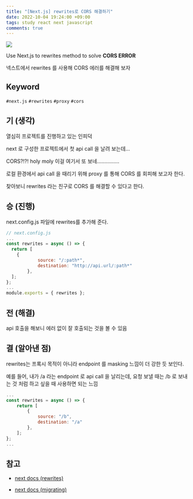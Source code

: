 ```yaml
---
title: "[Next.js] rewrites로 CORS 해결하기"
date: 2022-10-04 19:24:00 +09:00
tags: study react next javascript
comments: true
---
```


<a href="https://hits.seeyoufarm.com"><img src="https://hits.seeyoufarm.com/api/count/incr/badge.svg?url=https://infiduk.github.io/2022/10/04/rewrites.html&count_bg=%23EDD513&title_bg=%23555555&icon=&icon_color=%23E7E7E7&title=%E2%9C%A8+page+view+%E2%9C%A8&edge_flat=false" /></a>

Use Next.js to rewrites method to solve **CORS ERROR**

넥스트에서 rewrites 를 사용해 CORS 에러를 해결해 보자

## Keyword

`#next.js` `#rewrites` `#proxy` `#cors`

## 기 (생각)

열심히 프로젝트를 진행하고 있는 인피덕

next 로 구성한 프로젝트에서 첫 api call 을 날려 보는데…

CORS?!?! holy moly 이걸 여기서 또 보네……………

로컬 환경에서 api call 을 때리기 위해 proxy 를 통해 CORS 를 회피해 보고자 한다.

찾아보니 rewrites 라는 친구로 CORS 를 해결할 수 있다고 한다.

## 승 (진행)

next.config.js 파일에 rewrites를 추가해 준다.

```jsx
// next.config.js
...
const rewrites = async () => {
  return [
    {
			source: "/:path*",
			destination: "http://api.url/:path*"
		},
  ];
};
...
module.exports = { rewrites };
```

## 전 (해결)

api 호출을 해보니 에러 없이 잘 호출되는 것을 볼 수 있음

## 결 (알아낸 점)

rewrites는 프록시 목적이 아니라 endpoint 를 masking 느낌이 더 강한 듯 보인다.

예를 들어, 내가 /a 라는 endpoint 로 api call 을 날리는데, 요청 보낼 때는 /b 로 보내는 것 처럼 하고 싶을 때 사용하면 되는 느낌

```jsx
...
const rewrites = async () => {
	return [
		{
			source: "/b",
			destination: "/a"
		},
	];
};
...
```

## 참고

- [next docs (rewrites)](https://nextjs.org/docs/api-reference/next.config.js/rewrites)

- [next docs (migrating)](https://nextjs.org/docs/migrating/incremental-adoption)
